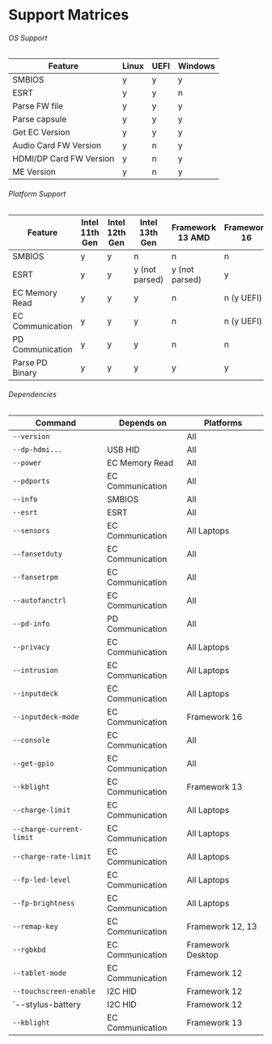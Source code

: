 # Support Matrices

###### OS Support

| Feature                 | Linux | UEFI | Windows |
|-------------------------|-------|------|---------|
| SMBIOS                  | y     | y    | y       |
| ESRT                    | y     | y    | n       |
| Parse FW file           | y     | y    | y       |
| Parse capsule           | y     | y    | y       |
| Get EC Version          | y     | y    | y       |
| Audio Card FW Version   | y     | n    | y       |
| HDMI/DP Card FW Version | y     | n    | y       |
| ME Version              | y     | n    | y       |

###### Platform Support

| Feature          | Intel 11th Gen | Intel 12th Gen | Intel 13th Gen | Framework 13 AMD | Framework 16   |
|------------------|----------------|----------------|----------------|------------------|----------------|
| SMBIOS           | y              | y              | n              | n                | n              |
| ESRT             | y              | y              | y (not parsed) | y (not parsed)   | y              |
| EC Memory Read   | y              | y              | y              | n                | n (y UEFI)     |
| EC Communication | y              | y              | y              | n                | n (y UEFI)     |
| PD Communication | y              | y              | y              | n                | n              |
| Parse PD Binary  | y              | y              | y              | y                | y              |

###### Dependencies

| Command                  | Depends on       | Platforms         |
|--------------------------|------------------|-------------------|
| `--version`              |                  | All               |
| `--dp-hdmi...`           | USB HID          | All               |
| `--power`                | EC Memory Read   | All               |
| `--pdports`              | EC Communication | All               |
| `--info`                 | SMBIOS           | All               |
| `--esrt`                 | ESRT             | All               |
| `--sensors`              | EC Communication | All Laptops       |
| `--fansetduty`           | EC Communication | All               |
| `--fansetrpm`            | EC Communication | All               |
| `--autofanctrl`          | EC Communication | All               |
| `--pd-info`              | PD Communication | All               |
| `--privacy`              | EC Communication | All Laptops       |
| `--intrusion`            | EC Communication | All Laptops       |
| `--inputdeck`            | EC Communication | All Laptops       |
| `--inputdeck-mode`       | EC Communication | Framework 16      |
| `--console`              | EC Communication | All               |
| `--get-gpio`             | EC Communication | All               |
| `--kblight`              | EC Communication | Framework 13      |
| `--charge-limit`         | EC Communication | All Laptops       |
| `--charge-current-limit` | EC Communication | All Laptops       |
| `--charge-rate-limit`    | EC Communication | All Laptops       |
| `--fp-led-level`         | EC Communication | All Laptops       |
| `--fp-brightness`        | EC Communication | All Laptops       |
| `--remap-key`            | EC Communication | Framework 12, 13  |
| `--rgbkbd`               | EC Communication | Framework Desktop |
| `--tablet-mode`          | EC Communication | Framework 12      |
| `--touchscreen-enable`   | I2C HID          | Framework 12      |
| `--stylus-battery        | I2C HID          | Framework 12      |
| `--kblight`              | EC Communication | Framework 13      |
